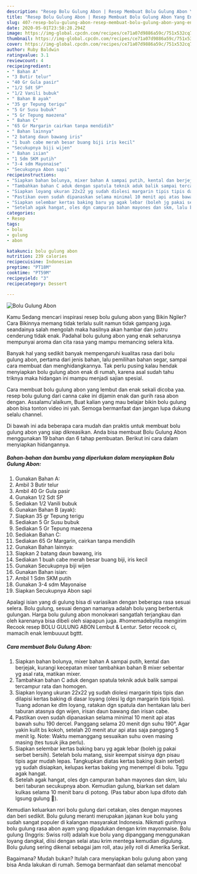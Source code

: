 ```yaml
---
description: "Resep Bolu Gulung Abon | Resep Membuat Bolu Gulung Abon Yang Enak Dan Lezat"
title: "Resep Bolu Gulung Abon | Resep Membuat Bolu Gulung Abon Yang Enak Dan Lezat"
slug: 407-resep-bolu-gulung-abon-resep-membuat-bolu-gulung-abon-yang-enak-dan-lezat
date: 2020-05-01T23:58:28.294Z
image: https://img-global.cpcdn.com/recipes/ce71a07d9886a59c/751x532cq70/bolu-gulung-abon-foto-resep-utama.jpg
thumbnail: https://img-global.cpcdn.com/recipes/ce71a07d9886a59c/751x532cq70/bolu-gulung-abon-foto-resep-utama.jpg
cover: https://img-global.cpcdn.com/recipes/ce71a07d9886a59c/751x532cq70/bolu-gulung-abon-foto-resep-utama.jpg
author: Ruby Baldwin
ratingvalue: 3.1
reviewcount: 4
recipeingredient:
- " Bahan A"
- "3 Butir telur"
- "40 Gr Gula pasir"
- "1/2 Sdt SP"
- "1/2 Vanili bubuk"
- " Bahan B ayak"
- "35 gr Tepung terigu"
- "5 Gr Susu bubuk"
- "5 Gr Tepung maezena"
- " Bahan C"
- "65 Gr Margarin cairkan tanpa mendidih"
- " Bahan lainnya"
- "2 batang daun bawang iris"
- "1 buah cabe merah besar buang biji iris kecil"
- "Secukupnya biji wijen"
- " Bahan isian"
- "1 Sdm SKM putih"
- "3-4 sdm Mayonaise"
- "Secukupnya Abon sapi"
recipeinstructions:
- "Siapkan bahan bolunya, mixer bahan A sampai putih, kental dan berjejak, kurangi kecepatan mixer tambahkan bahan B mixer sebentar yg asal rata, matikan mixer."
- "Tambahkan bahan C aduk dengan spatula teknik aduk balik sampai tercampur rata dan homogen."
- "Siapkan loyang ukuran 22x22 yg sudah diolesi margarin tipis tipis dan dilapisi kertas baking di dasar loyang (olesi lg dgn margarin tipis tipis). Tuang adonan ke dlm loyang, ratakan dgn spatula dan hentakan lalu beri taburan atasnya dgn wijen, irisan daun bawang dan irisan cabe."
- "Pastikan oven sudah dipanaskan selama minimal 10 menit api atas bawah suhu 190 dercel. Panggang selama 20 menit dgn suhu 190°. Agar yakin kulit bs kokoh, setelah 20 menit atur api atas saja panggang 5 menit lg. Note: Waktu memanggang sesuaikan suhu oven masing masing (tes tusuk jika perlu)."
- "Siapkan selembar kertas baking baru yg agak lebar (boleh jg pakai serbet bersih). Setelah bolu matang, sisir keempat sisinya dgn pisau tipis agar mudah lepas. Tangkupkan diatas kertas baking (kain serbet) yg sudah disiapkan, kelupas kertas baking yng menempel di bolu. Tggu agak hangat."
- "Setelah agak hangat, oles dgn campuran bahan mayones dan skm, lalu beri taburan secukupnya abon. Kemudian gulung, biarkan set dalam kulkas selama 10 menit baru di potong. (Pas tabur abon lupa difoto dah lgsung gulung 😬)."
categories:
- Resep
tags:
- bolu
- gulung
- abon

katakunci: bolu gulung abon 
nutrition: 239 calories
recipecuisine: Indonesian
preptime: "PT18M"
cooktime: "PT59M"
recipeyield: "3"
recipecategory: Dessert

---
```



![Bolu Gulung Abon](https://img-global.cpcdn.com/recipes/ce71a07d9886a59c/751x532cq70/bolu-gulung-abon-foto-resep-utama.jpg)

Kamu Sedang mencari inspirasi resep bolu gulung abon yang Bikin Ngiler? Cara Bikinnya memang tidak terlalu sulit namun tidak gampang juga. seandainya salah mengolah maka hasilnya akan hambar dan justru cenderung tidak enak. Padahal bolu gulung abon yang enak seharusnya mempunyai aroma dan cita rasa yang mampu memancing selera kita.

Banyak hal yang sedikit banyak mempengaruhi kualitas rasa dari bolu gulung abon, pertama dari jenis bahan, lalu pemilihan bahan segar, sampai cara membuat dan menghidangkannya. Tak perlu pusing kalau hendak menyiapkan bolu gulung abon enak di rumah, karena asal sudah tahu triknya maka hidangan ini mampu menjadi sajian spesial.

Cara membuat bolu gulung abon yang lembut dan enak sekali dicoba yaa. resep bolu gulung dari canna cake ini dijamin enak dan gurih rasa abon dengan. Assalamu&#39;alaikum, Buat kalian yang mau belajar bikin bolu gulung abon bisa tonton video ini yah. Semoga bermanfaat dan jangan lupa dukung selalu channel.


Di bawah ini ada beberapa cara mudah dan praktis untuk membuat bolu gulung abon yang siap dikreasikan. Anda bisa membuat Bolu Gulung Abon menggunakan 19 bahan dan 6 tahap pembuatan. Berikut ini cara dalam menyiapkan hidangannya.

<!--inarticleads1-->

##### Bahan-bahan dan bumbu yang diperlukan dalam menyiapkan Bolu Gulung Abon:

1. Gunakan  Bahan A:
1. Ambil 3 Butir telur
1. Ambil 40 Gr Gula pasir
1. Gunakan 1/2 Sdt SP
1. Sediakan 1/2 Vanili bubuk
1. Gunakan  Bahan B (ayak):
1. Siapkan 35 gr Tepung terigu
1. Sediakan 5 Gr Susu bubuk
1. Sediakan 5 Gr Tepung maezena
1. Sediakan  Bahan C:
1. Sediakan 65 Gr Margarin, cairkan tanpa mendidih
1. Gunakan  Bahan lainnya:
1. Siapkan 2 batang daun bawang, iris
1. Sediakan 1 buah cabe merah besar buang biji, iris kecil
1. Gunakan Secukupnya biji wijen
1. Gunakan  Bahan isian:
1. Ambil 1 Sdm SKM putih
1. Gunakan 3-4 sdm Mayonaise
1. Siapkan Secukupnya Abon sapi


Apalagi isian yang di gulung bisa di variasikan dengan beberapa rasa sesuai selera. Bolu gulung, sesuai dengan namanya adalah bolu yang berbentuk gulungan. Harga bolu gulung abon monokwari sangatlah terjangkau dan oleh karenanya bisa dibeli oleh siapapun juga. #homemadebylita mengirim Recook resep BOLU GULUNG ABON Lembut &amp; Lentur. Setor recook ci, mamacih enak lembuuuut bgttt. 

<!--inarticleads2-->

##### Cara membuat Bolu Gulung Abon:

1. Siapkan bahan bolunya, mixer bahan A sampai putih, kental dan berjejak, kurangi kecepatan mixer tambahkan bahan B mixer sebentar yg asal rata, matikan mixer.
1. Tambahkan bahan C aduk dengan spatula teknik aduk balik sampai tercampur rata dan homogen.
1. Siapkan loyang ukuran 22x22 yg sudah diolesi margarin tipis tipis dan dilapisi kertas baking di dasar loyang (olesi lg dgn margarin tipis tipis). Tuang adonan ke dlm loyang, ratakan dgn spatula dan hentakan lalu beri taburan atasnya dgn wijen, irisan daun bawang dan irisan cabe.
1. Pastikan oven sudah dipanaskan selama minimal 10 menit api atas bawah suhu 190 dercel. Panggang selama 20 menit dgn suhu 190°. Agar yakin kulit bs kokoh, setelah 20 menit atur api atas saja panggang 5 menit lg. Note: Waktu memanggang sesuaikan suhu oven masing masing (tes tusuk jika perlu).
1. Siapkan selembar kertas baking baru yg agak lebar (boleh jg pakai serbet bersih). Setelah bolu matang, sisir keempat sisinya dgn pisau tipis agar mudah lepas. Tangkupkan diatas kertas baking (kain serbet) yg sudah disiapkan, kelupas kertas baking yng menempel di bolu. Tggu agak hangat.
1. Setelah agak hangat, oles dgn campuran bahan mayones dan skm, lalu beri taburan secukupnya abon. Kemudian gulung, biarkan set dalam kulkas selama 10 menit baru di potong. (Pas tabur abon lupa difoto dah lgsung gulung 😬).


Kemudian keluarkan rori bolu gulung dari cetakan, oles dengan mayones dan beri sedikit. Bolu gulung meranti merupakan jajanan kue bolu yang sudah sangat populer di kalangan masyarakat Indonesia. Nikmati gurihnya bolu gulung rasa abon ayam yang dipadukan dengan krim mayonnaise. Bolu gulung (Inggris: Swiss roll) adalah kue bolu yang dipanggang menggunakan loyang dangkal, diisi dengan selai atau krim mentega kemudian digulung. Bolu gulung sering dikenal sebagai jam roll, atau jelly roll di Amerika Serikat. 

Bagaimana? Mudah bukan? Itulah cara menyiapkan bolu gulung abon yang bisa Anda lakukan di rumah. Semoga bermanfaat dan selamat mencoba!
